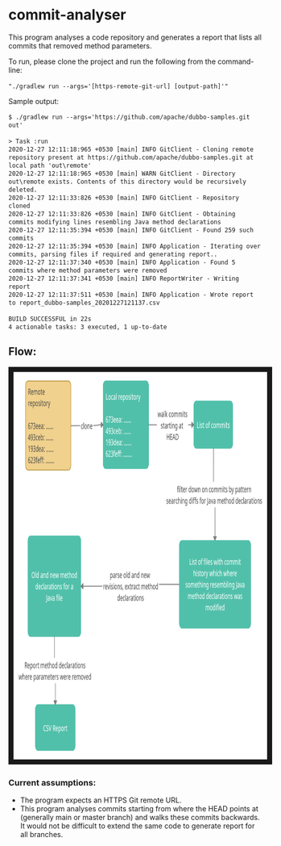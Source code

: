 # commit-analyser
This program analyses a code repository and generates a report that lists all commits that removed method parameters.

To run, please clone the project and run the following from the command-line:

```"./gradlew run --args='[https-remote-git-url] [output-path]'"```

Sample output:

```Mandar@Mandar-PC MINGW64 ~/Desktop/commit-analyser (main)
$ ./gradlew run --args='https://github.com/apache/dubbo-samples.git out'

> Task :run
2020-12-27 12:11:18:965 +0530 [main] INFO GitClient - Cloning remote repository present at https://github.com/apache/dubbo-samples.git at local path 'out\remote'
2020-12-27 12:11:18:965 +0530 [main] WARN GitClient - Directory out\remote exists. Contents of this directory would be recursively deleted.
2020-12-27 12:11:33:826 +0530 [main] INFO GitClient - Repository cloned
2020-12-27 12:11:33:826 +0530 [main] INFO GitClient - Obtaining commits modifying lines resembling Java method declarations
2020-12-27 12:11:35:394 +0530 [main] INFO GitClient - Found 259 such commits
2020-12-27 12:11:35:394 +0530 [main] INFO Application - Iterating over commits, parsing files if required and generating report..
2020-12-27 12:11:37:340 +0530 [main] INFO Application - Found 5 commits where method parameters were removed
2020-12-27 12:11:37:341 +0530 [main] INFO ReportWriter - Writing report
2020-12-27 12:11:37:511 +0530 [main] INFO Application - Wrote report to report_dubbo-samples_20201227121137.csv

BUILD SUCCESSFUL in 22s
4 actionable tasks: 3 executed, 1 up-to-date

```
## Flow:

<img src="https://github.com/overlord1109/commit-analyser/blob/main/blob/flow.png" alt="IMAGE ALT TEXT HERE" width="1024" height="768" border="10" />

### Current assumptions:

* The program expects an HTTPS Git remote URL.
* This program analyses commits starting from where the HEAD points at (generally main or master branch) and walks these commits backwards. It would not be difficult to extend the same code to generate report for all branches.
